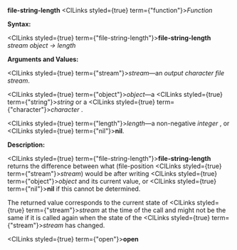 **file-string-length** <ClLinks styled={true} term={"function"}><i>Function</i></ClLinks> 



**Syntax:** 



<ClLinks styled={true} term={"file-string-length"}><b>file-string-length</b></ClLinks> *stream object → length* 



**Arguments and Values:** 



<ClLinks styled={true} term={"stream"}><i>stream</i></ClLinks>—an *output character file stream*. 



<ClLinks styled={true} term={"object"}><i>object</i></ClLinks>—a <ClLinks styled={true} term={"string"}><i>string</i></ClLinks> or a <ClLinks styled={true} term={"character"}><i>character</i></ClLinks> . 



<ClLinks styled={true} term={"length"}><i>length</i></ClLinks>—a non-negative *integer* , or <ClLinks styled={true} term={"nil"}><b>nil</b></ClLinks>. 



**Description:** 



<ClLinks styled={true} term={"file-string-length"}><b>file-string-length</b></ClLinks> returns the difference between what (file-position <ClLinks styled={true} term={"stream"}><i>stream</i></ClLinks>) would be after writing <ClLinks styled={true} term={"object"}><i>object</i></ClLinks> and its current value, or <ClLinks styled={true} term={"nil"}><b>nil</b></ClLinks> if this cannot be determined. 



The returned value corresponds to the current state of <ClLinks styled={true} term={"stream"}><i>stream</i></ClLinks> at the time of the call and might not be the same if it is called again when the state of the <ClLinks styled={true} term={"stream"}><i>stream</i></ClLinks> has changed. 







 



 



<ClLinks styled={true} term={"open"}><b>open</b></ClLinks> 



